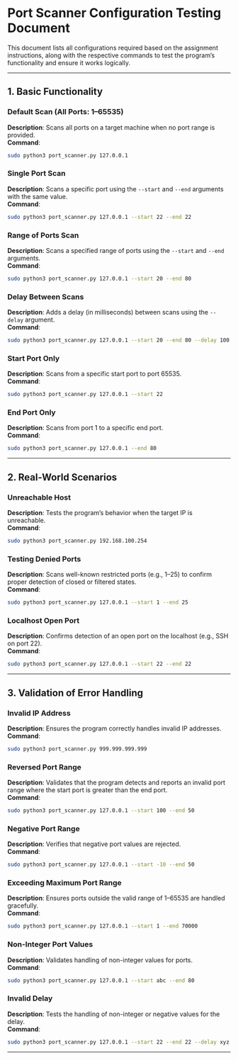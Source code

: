 # **Port Scanner Configuration Testing Document**

This document lists all configurations required based on the assignment instructions, along with the respective commands
to test the program’s functionality and ensure it works logically.

---

## **1. Basic Functionality**

### **Default Scan (All Ports: 1–65535)**

**Description**: Scans all ports on a target machine when no port range is provided.  
**Command**:

```bash
sudo python3 port_scanner.py 127.0.0.1
```

### **Single Port Scan**

**Description**: Scans a specific port using the `--start` and `--end` arguments with the same value.  
**Command**:

```bash
sudo python3 port_scanner.py 127.0.0.1 --start 22 --end 22
```

### **Range of Ports Scan**

**Description**: Scans a specified range of ports using the `--start` and `--end` arguments.  
**Command**:

```bash
sudo python3 port_scanner.py 127.0.0.1 --start 20 --end 80
```

### **Delay Between Scans**

**Description**: Adds a delay (in milliseconds) between scans using the `--delay` argument.  
**Command**:

```bash
sudo python3 port_scanner.py 127.0.0.1 --start 20 --end 80 --delay 100
```

### **Start Port Only**

**Description**: Scans from a specific start port to port 65535.  
**Command**:

```bash
sudo python3 port_scanner.py 127.0.0.1 --start 22
```

### **End Port Only**

**Description**: Scans from port 1 to a specific end port.  
**Command**:

```bash
sudo python3 port_scanner.py 127.0.0.1 --end 80
```

---

## **2. Real-World Scenarios**

### **Unreachable Host**

**Description**: Tests the program’s behavior when the target IP is unreachable.  
**Command**:

```bash
sudo python3 port_scanner.py 192.168.100.254
```

### **Testing Denied Ports**

**Description**: Scans well-known restricted ports (e.g., 1–25) to confirm proper detection of closed or filtered
states.  
**Command**:

```bash
sudo python3 port_scanner.py 127.0.0.1 --start 1 --end 25
```

### **Localhost Open Port**

**Description**: Confirms detection of an open port on the localhost (e.g., SSH on port 22).  
**Command**:

```bash
sudo python3 port_scanner.py 127.0.0.1 --start 22 --end 22
```

---

## **3. Validation of Error Handling**

### **Invalid IP Address**

**Description**: Ensures the program correctly handles invalid IP addresses.  
**Command**:

```bash
sudo python3 port_scanner.py 999.999.999.999
```

### **Reversed Port Range**

**Description**: Validates that the program detects and reports an invalid port range where the start port is greater
than the end port.  
**Command**:

```bash
sudo python3 port_scanner.py 127.0.0.1 --start 100 --end 50
```

### **Negative Port Range**

**Description**: Verifies that negative port values are rejected.  
**Command**:

```bash
sudo python3 port_scanner.py 127.0.0.1 --start -10 --end 50
```

### **Exceeding Maximum Port Range**

**Description**: Ensures ports outside the valid range of 1–65535 are handled gracefully.  
**Command**:

```bash
sudo python3 port_scanner.py 127.0.0.1 --start 1 --end 70000
```

### **Non-Integer Port Values**

**Description**: Validates handling of non-integer values for ports.  
**Command**:

```bash
sudo python3 port_scanner.py 127.0.0.1 --start abc --end 80
```

### **Invalid Delay**

**Description**: Tests the handling of non-integer or negative values for the delay.  
**Command**:

```bash
sudo python3 port_scanner.py 127.0.0.1 --start 22 --end 22 --delay xyz
```

---